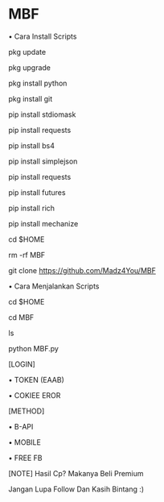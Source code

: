 # MBF

• Cara Install Scripts   

pkg update

pkg upgrade  

pkg install python  

pkg install git  

pip install stdiomask  

pip install requests 

pip install bs4 

pip install simplejson  

pip install requests  

pip install futures  

pip install rich  

pip install mechanize

cd $HOME  

rm -rf MBF  

git clone https://github.com/Madz4You/MBF  


• Cara Menjalankan Scripts  

cd $HOME  

cd MBF


ls  

python MBF.py

[LOGIN]

• TOKEN (EAAB)

• COKIEE EROR

[METHOD]

• B-API

• MOBILE

• FREE FB

[NOTE] 
Hasil Cp? Makanya Beli Premium


Jangan Lupa Follow Dan Kasih Bintang :)
